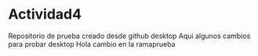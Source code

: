 # Actividad4
 Repositorio de prueba creado desde github desktop
 Aqui algunos cambios para probar desktop
 Hola cambio en la ramaprueba
